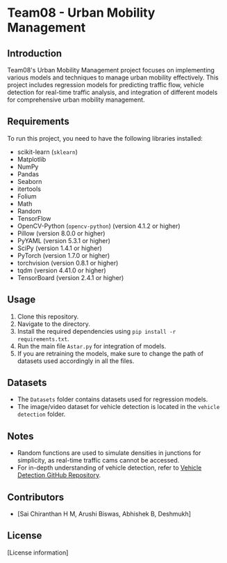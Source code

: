 # Team08 - Urban Mobility Management

## Introduction
Team08's Urban Mobility Management project focuses on implementing various models and techniques to manage urban mobility effectively. This project includes regression models for predicting traffic flow, vehicle detection for real-time traffic analysis, and integration of different models for comprehensive urban mobility management.

## Requirements
To run this project, you need to have the following libraries installed:

- scikit-learn (`sklearn`)
- Matplotlib
- NumPy
- Pandas
- Seaborn
- itertools
- Folium
- Math
- Random
- TensorFlow
- OpenCV-Python (`opencv-python`) (version 4.1.2 or higher)
- Pillow (version 8.0.0 or higher)
- PyYAML (version 5.3.1 or higher)
- SciPy (version 1.4.1 or higher)
- PyTorch (version 1.7.0 or higher)
- torchvision (version 0.8.1 or higher)
- tqdm (version 4.41.0 or higher)
- TensorBoard (version 2.4.1 or higher)

## Usage
1. Clone this repository.
2. Navigate to the directory.
3. Install the required dependencies using `pip install -r requirements.txt`.
4. Run the main file `Astar.py` for integration of models.
5. If you are retraining the models, make sure to change the path of datasets used accordingly in all the files.

## Datasets
- The `Datasets` folder contains datasets used for regression models.
- The image/video dataset for vehicle detection is located in the `vehicle detection` folder.

## Notes
- Random functions are used to simulate densities in junctions for simplicity, as real-time traffic cams cannot be accessed.
- For in-depth understanding of vehicle detection, refer to [Vehicle Detection GitHub Repository](https://github.com/MaryamBoneh/Vehicle-Detection).

## Contributors
- [Sai Chiranthan H M, Arushi Biswas, Abhishek B, Deshmukh]

## License
[License information]

